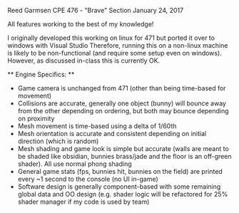 Reed Garmsen
CPE 476 - "Brave" Section
January 24, 2017

All features working to the best of my knowledge!

I originally developed this working on linux for 471 but ported it over to windows with Visual Studio
Therefore, running this on a non-linux machine is likely to be non-functional (and require some setup
even on windows).  However, as discussed in-class this is currently OK.

** Engine Specifics: **
+ Game camera is unchanged from 471 (other than being time-based for movement)
+ Collisions are accurate, generally one object (bunny) will bounce away from the other depending on ordering, but both may bounce depending on proximity
+ Mesh movement is time-based using a delta of 1/60th
+ Mesh orientation is accurate and consistent depending on initial direction (which is random)
+ Mesh shading and game look is simple but accurate (walls are meant to be shaded like obsidian, bunnies brass/jade and the floor is an off-green shader). All use normal phong shading
+ General game stats (fps, bunnies hit, bunnies on the field) are printed every ~1 second to the console (no UI in-game)
+ Software design is generally component-based with some remaining global data and OO design (e.g. shader logic will be refactored for 25% shader manager if my code is used by team)

